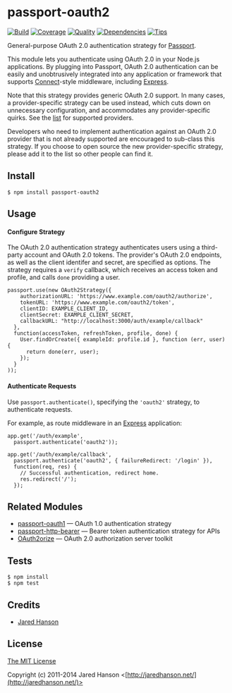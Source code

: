 # passport-oauth2

[![Build](https://travis-ci.org/jaredhanson/passport-oauth2.png)](https://travis-ci.org/jaredhanson/passport-oauth2)
[![Coverage](https://coveralls.io/repos/jaredhanson/passport-oauth2/badge.png)](https://coveralls.io/r/jaredhanson/passport-oauth2)
[![Quality](https://codeclimate.com/github/jaredhanson/passport-oauth2.png)](https://codeclimate.com/github/jaredhanson/passport-oauth2)
[![Dependencies](https://david-dm.org/jaredhanson/passport-oauth2.png)](https://david-dm.org/jaredhanson/passport-oauth2)
[![Tips](http://img.shields.io/gittip/jaredhanson.png)](https://www.gittip.com/jaredhanson/)

General-purpose OAuth 2.0 authentication strategy for [Passport](http://passportjs.org/).

This module lets you authenticate using OAuth 2.0 in your Node.js applications.
By plugging into Passport, OAuth 2.0 authentication can be easily and
unobtrusively integrated into any application or framework that supports
[Connect](http://www.senchalabs.org/connect/)-style middleware, including
[Express](http://expressjs.com/).

Note that this strategy provides generic OAuth 2.0 support.  In many cases, a
provider-specific strategy can be used instead, which cuts down on unnecessary
configuration, and accommodates any provider-specific quirks.  See the
[list](https://github.com/jaredhanson/passport/wiki/Strategies) for supported
providers.

Developers who need to implement authentication against an OAuth 2.0 provider
that is not already supported are encouraged to sub-class this strategy.  If you
choose to open source the new provider-specific strategy, please add it to the
list so other people can find it.

## Install

    $ npm install passport-oauth2

## Usage

#### Configure Strategy

The OAuth 2.0 authentication strategy authenticates users using a third-party
account and OAuth 2.0 tokens.  The provider's OAuth 2.0 endpoints, as well as
the client identifer and secret, are specified as options.  The strategy
requires a `verify` callback, which receives an access token and profile,
and calls `done` providing a user.

    passport.use(new OAuth2Strategy({
        authorizationURL: 'https://www.example.com/oauth2/authorize',
        tokenURL: 'https://www.example.com/oauth2/token',
        clientID: EXAMPLE_CLIENT_ID,
        clientSecret: EXAMPLE_CLIENT_SECRET,
        callbackURL: "http://localhost:3000/auth/example/callback"
      },
      function(accessToken, refreshToken, profile, done) {
        User.findOrCreate({ exampleId: profile.id }, function (err, user) {
          return done(err, user);
        });
      }
    ));

#### Authenticate Requests

Use `passport.authenticate()`, specifying the `'oauth2'` strategy, to
authenticate requests.

For example, as route middleware in an [Express](http://expressjs.com/)
application:

    app.get('/auth/example',
      passport.authenticate('oauth2'));

    app.get('/auth/example/callback',
      passport.authenticate('oauth2', { failureRedirect: '/login' }),
      function(req, res) {
        // Successful authentication, redirect home.
        res.redirect('/');
      });

## Related Modules

- [passport-oauth1](https://github.com/jaredhanson/passport-oauth1) — OAuth 1.0 authentication strategy
- [passport-http-bearer](https://github.com/jaredhanson/passport-http-bearer) — Bearer token authentication strategy for APIs
- [OAuth2orize](https://github.com/jaredhanson/oauth2orize) — OAuth 2.0 authorization server toolkit

## Tests

    $ npm install
    $ npm test

## Credits

  - [Jared Hanson](http://github.com/jaredhanson)

## License

[The MIT License](http://opensource.org/licenses/MIT)

Copyright (c) 2011-2014 Jared Hanson <[http://jaredhanson.net/](http://jaredhanson.net/)>
